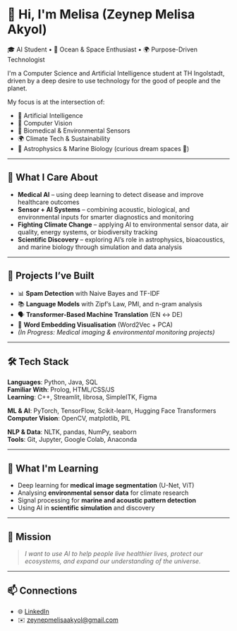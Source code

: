 # 👋 Hi, I'm Melisa (Zeynep Melisa Akyol)

🎓 AI Student • 🌊 Ocean & Space Enthusiast • 🌍 Purpose-Driven Technologist

I'm a Computer Science and Artificial Intelligence student at TH Ingolstadt, driven by a deep desire to use technology for the good of people and the planet.

My focus is at the intersection of:
- 🤖 Artificial Intelligence
- 🧠 Computer Vision
- 📡 Biomedical & Environmental Sensors
- 🌍 Climate Tech & Sustainability
- 🌌 Astrophysics & Marine Biology (curious dream spaces 🌟)

---

## 🌱 What I Care About

- **Medical AI** – using deep learning to detect disease and improve healthcare outcomes
- **Sensor + AI Systems** – combining acoustic, biological, and environmental inputs for smarter diagnostics and monitoring
- **Fighting Climate Change** – applying AI to environmental sensor data, air quality, energy systems, or biodiversity tracking
- **Scientific Discovery** – exploring AI’s role in astrophysics, bioacoustics, and marine biology through simulation and data analysis

---

## 🧠 Projects I’ve Built

- 📊 **Spam Detection** with Naive Bayes and TF-IDF
- 📚 **Language Models** with Zipf’s Law, PMI, and n-gram analysis
- 🗣️ **Transformer-Based Machine Translation** (EN ↔ DE)
- 🧬 **Word Embedding Visualisation** (Word2Vec + PCA)
- *(In Progress: Medical imaging & environmental monitoring projects)*

---

## 🛠️ Tech Stack

**Languages**: Python, Java, SQL  
**Familiar With**: Prolog, HTML/CSS/JS  
**Learning**: C++, Streamlit, librosa, SimpleITK, Figma

**ML & AI**: PyTorch, TensorFlow, Scikit-learn, Hugging Face Transformers  
**Computer Vision**: OpenCV, matplotlib, PIL  

**NLP & Data**: NLTK, pandas, NumPy, seaborn  
**Tools**: Git, Jupyter, Google Colab, Anaconda

---

## 🌌 What I'm Learning

- Deep learning for **medical image segmentation** (U-Net, ViT)
- Analysing **environmental sensor data** for climate research
- Signal processing for **marine and acoustic pattern detection**
- Using AI in **scientific simulation** and discovery

---

## 🧭 Mission

> *I want to use AI to help people live healthier lives, protect our ecosystems, and expand our understanding of the universe.*

---

## 📫 Connections

- 🌐 [LinkedIn](https://www.linkedin.com/in/zmelisakyol/)
- ✉️ zeynepmelisaakyol@gmail.com
